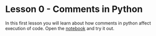 # Lesson 0 - Comments in Python

In this first lesson you will learn about how comments in python affect execution of code.
Open the [notebook](./lesson_0_comments.ipynb) and try it out.
